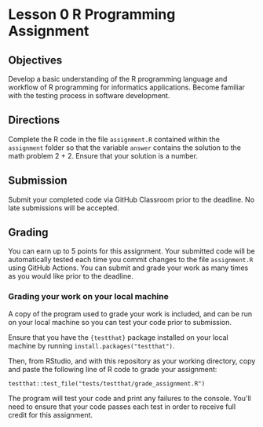 # Lesson 0 R Programming Assignment


## Objectives
Develop a basic understanding of the R programming language and workflow of R programming for informatics applications.
Become familiar with the testing process in software development.

## Directions
Complete the R code in the file `assignment.R` contained within the `assignment` folder so that the variable `answer` contains the solution to the math problem 2 + 2. Ensure that your solution is a number.

## Submission
Submit your completed code via GitHub Classroom prior to the deadline. No late submissions will be accepted.

## Grading
You can earn up to 5 points for this assignment. Your submitted code will be automatically tested each time you commit changes to the file `assignment.R` using GitHub Actions. You can submit and grade your work as many times as you would like prior to the deadline.

### Grading your work on your local machine

A copy of the program used to grade your work is included, and can be run on your local machine so you can test your code prior to submission.

Ensure that you have the `{testthat}` package installed on your local machine by running `install.packages("testthat")`.

Then, from RStudio, and with this repository as your working directory, copy and paste the following line of R code to grade your assignment:

`testthat::test_file("tests/testthat/grade_assignment.R")`

The program will test your code and print any failures to the console. You'll need to ensure that your code passes each test in order to receive full credit for this assignment.